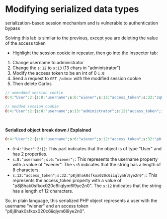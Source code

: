 # Modifying serialized data types

serialization-based session mechanism and is vulnerable to authentication bypass


Solving this lab is similar to the previous, except you are deleting the value of the access token
- Highlight the session cookie in repeater, then go into the Inspector tab:
1. Change username to administrator
2. Change the `s:12` to `s:13` (13 chars in "administrator")
3. Modify the access token to be an int of 0 `i:0`
4. Send a request to `GET /admin` with the modified session cookie
5. Then delete Carlos 

```php
// unmodded session cookie
O:4:"User":2:{s:8:"username";s:6:"wiener";s:12:"access_token";s:32:"zq8h8ul1frtorajmvs1gi80nv2lelurw";}
```

```php
// modded session cookie
O:4:"User":2:{s:8:"username";s:13:"administrator";s:12:"access_token";i:0;}
```
<br>

**Serialized object break down / Explained**
```php
O:4:"User":2:{s:8:"username";s:6:"wiener";s:12:"access_token";s:32:"p8j8hak0sfkox020c6iiqlym6l9ye2n0";}
```

- `O:4:"User":2:{}`: This part indicates that the object is of type "User" and has 2 properties.
- `s:8:"username";s:6:"wiener";`: This represents the username property with a value of "wiener". The `s:8` indicates that the string has a length of 8 characters.
- `s:12:"access_token";s:32:"p8j8hak0sfkox020c6iiqlym6l9ye2n0";`: This represents the access_token property with a value of "p8j8hak0sfkox020c6iiqlym6l9ye2n0". The `s:12` indicates that the string has a length of 12 characters.

So, in plain language, this serialized PHP object represents a user with the username "wiener" and an access token "p8j8hak0sfkox020c6iiqlym6l9ye2n0".
